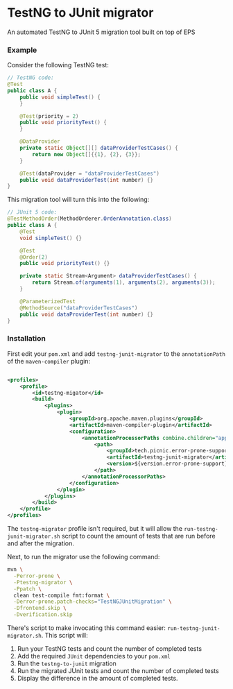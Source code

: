 # TestNG to JUnit migrator

An automated TestNG to JUnit 5 migration tool built on top of EPS

### Example

Consider the following TestNG test:

```java
// TestNG code:
@Test
public class A {
    public void simpleTest() {
    }

    @Test(priority = 2)
    public void priorityTest() {
    }

    @DataProvider
    private static Object[][] dataProviderTestCases() {
        return new Object[]{{1}, {2}, {3}};
    }

    @Test(dataProvider = "dataProviderTestCases")
    public void dataProviderTest(int number) {}
}
```

This migration tool will turn this into the following:

```java
// JUnit 5 code:
@TestMethodOrder(MethodOrderer.OrderAnnotation.class)
public class A {
    @Test
    void simpleTest() {}

    @Test
    @Order(2)
    public void priorityTest() {}

    private static Stream<Argument> dataProviderTestCases() {
        return Stream.of(arguments(1), arguments(2), arguments(3));
    }

    @ParameterizedTest
    @MethodSource("dataProviderTestCases")
    public void dataProviderTest(int number) {}
}
```

### Installation

First edit your `pom.xml` and add `testng-junit-migrator` to the `annotationPath` of the `maven-compiler` plugin:

```xml

<profiles>
    <profile>
        <id>testng-migator</id>
        <build>
            <plugins>
                <plugin>
                    <groupId>org.apache.maven.plugins</groupId>
                    <artifactId>maven-compiler-plugin</artifactId>
                    <configuration>
                        <annotationProcessorPaths combine.children="append">
                            <path>
                                <groupId>tech.picnic.error-prone-support</groupId>
                                <artifactId>testng-junit-migrator</artifactId>
                                <version>${version.error-prone-support}</version>
                            </path>
                        </annotationProcessorPaths>
                    </configuration>
                </plugin>
            </plugins>
        </build>
    </profile>
</profiles> 
```

The `testng-migrator` profile isn't required, but it will allow the `run-testng-junit-migrator.sh` script to count the
amount of tests that are run before and after the migration.

Next, to run the migrator use the following command:

```sh
mvn \
  -Perror-prone \
  -Ptestng-migrator \
  -Ppatch \
  clean test-compile fmt:format \
  -Derror-prone.patch-checks="TestNGJUnitMigration" \
  -Dfrontend.skip \
  -Dverification.skip
```

There's script to make invocating this command easier: `run-testng-junit-migrator.sh`.
This script will:

1. Run your TestNG tests and count the number of completed tests
2. Add the required `JUnit` dependencies to your `pom.xml`
3. Run the `testng-to-junit` migration
4. Run the migrated JUnit tests and count the number of completed tests
5. Display the difference in the amount of completed tests.

